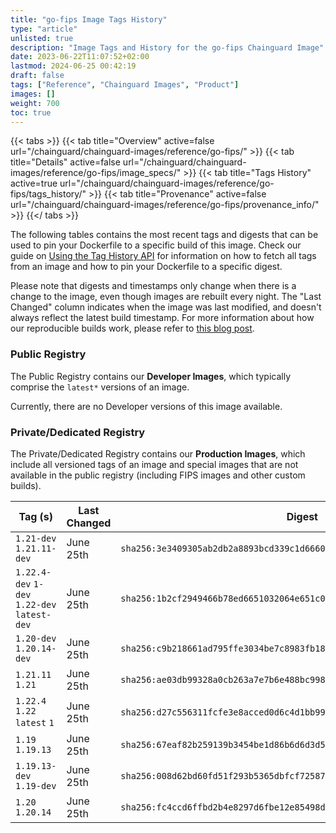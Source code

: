 ```yaml
---
title: "go-fips Image Tags History"
type: "article"
unlisted: true
description: "Image Tags and History for the go-fips Chainguard Image"
date: 2023-06-22T11:07:52+02:00
lastmod: 2024-06-25 00:42:19
draft: false
tags: ["Reference", "Chainguard Images", "Product"]
images: []
weight: 700
toc: true
---
```


{{< tabs >}}
{{< tab title="Overview" active=false url="/chainguard/chainguard-images/reference/go-fips/" >}}
{{< tab title="Details" active=false url="/chainguard/chainguard-images/reference/go-fips/image_specs/" >}}
{{< tab title="Tags History" active=true url="/chainguard/chainguard-images/reference/go-fips/tags_history/" >}}
{{< tab title="Provenance" active=false url="/chainguard/chainguard-images/reference/go-fips/provenance_info/" >}}
{{</ tabs >}}

The following tables contains the most recent tags and digests that can be used to pin your Dockerfile to a specific build of this image. Check our guide on [Using the Tag History API](/chainguard/chainguard-images/using-the-tag-history-api/) for information on how to fetch all tags from an image and how to pin your Dockerfile to a specific digest.

Please note that digests and timestamps only change when there is a change to the image, even though images are rebuilt every night. The "Last Changed" column indicates when the image was last modified, and doesn't always reflect the latest build timestamp. For more information about how our reproducible builds work, please refer to [this blog post](https://www.chainguard.dev/unchained/reproducing-chainguards-reproducible-image-builds).

### Public Registry
The Public Registry contains our **Developer Images**, which typically comprise the `latest*` versions of an image.

Currently, there are no Developer versions of this image available.

### Private/Dedicated Registry
The Private/Dedicated Registry contains our **Production Images**, which include all versioned tags of an image and special images that are not available in the public registry (including FIPS images and other custom builds).

| Tag (s)                                       | Last Changed | Digest                                                                    |
|-----------------------------------------------|--------------|---------------------------------------------------------------------------|
|  `1.21-dev` `1.21.11-dev`                     | June 25th    | `sha256:3e3409305ab2db2a8893bcd339c1d66605a7bd28894693e5d8040b5ff90a1f8d` |
|  `1.22.4-dev` `1-dev` `1.22-dev` `latest-dev` | June 25th    | `sha256:1b2cf2949466b78ed6651032064e651c08b085616b5350edc3e53a8a95412c8b` |
|  `1.20-dev` `1.20.14-dev`                     | June 25th    | `sha256:c9b218661ad795ffe3034be7c8983fb184400154a749ccbd343fadd7eb0e5875` |
|  `1.21.11` `1.21`                             | June 25th    | `sha256:ae03db99328a0cb263a7e7b6e488bc998a9bd6395b0d691ec3a4e15c21a184f4` |
|  `1.22.4` `1.22` `latest` `1`                 | June 25th    | `sha256:d27c556311fcfe3e8acced0d6c4d1bb99b91ee81d2e6ac29848cae6035a2b4f4` |
|  `1.19` `1.19.13`                             | June 25th    | `sha256:67eaf82b259139b3454be1d86b6d6d3d5f17f397aa40f46b6c08b5663f4d2725` |
|  `1.19.13-dev` `1.19-dev`                     | June 25th    | `sha256:008d62bd60fd51f293b5365dbfcf725879b5fb442863ad750260df731db29ce5` |
|  `1.20` `1.20.14`                             | June 25th    | `sha256:fc4ccd6ffbd2b4e8297d6fbe12e85498dc0b8cfbee6a421e0dcf2abcc5aba5f9` |

